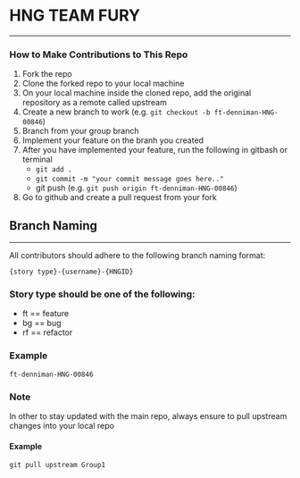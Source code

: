 # HNG TEAM FURY
___
### How to Make Contributions to This Repo

1. Fork the repo
2. Clone the forked repo to your local machine
3. On your local machine inside the cloned repo, add the original repository as a remote called upstream
3. Create a new branch to work (e.g. `git checkout -b ft-denniman-HNG-00846`)
4. Branch from your group branch
5. Implement your feature on the branh you created
6. After you have implemented your feature, run the following in gitbash or terminal
    * `git add .`
    *   `git commit -m "your commit message goes here.."`
    * git push (e.g. `git push origin ft-denniman-HNG-00846`)
7. Go to github and create a pull request from your fork


## Branch Naming
___
All contributors should adhere to the following branch naming format:

```
{story type}-{username}-{HNGID}
```

### Story type should be one of the following:

* ft == feature
* bg == bug
* rf == refactor


### Example
```
ft-denniman-HNG-00846
```


### Note
In other to stay updated with the main repo, always ensure to pull upstream changes into your local repo 

#### Example

`git pull upstream Group1`







